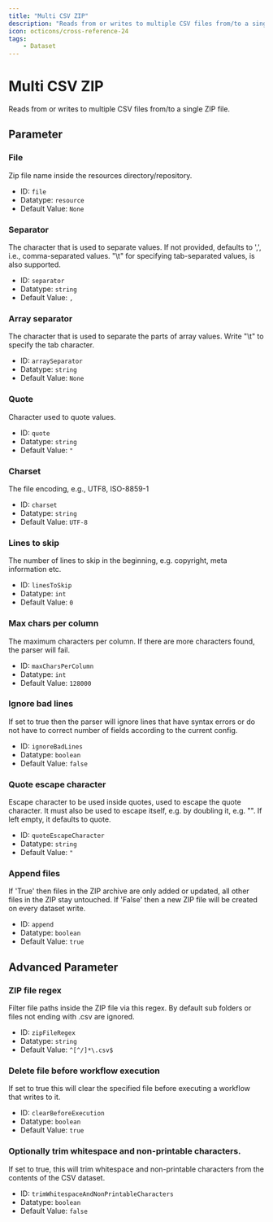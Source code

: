 ```yaml
---
title: "Multi CSV ZIP"
description: "Reads from or writes to multiple CSV files from/to a single ZIP file."
icon: octicons/cross-reference-24
tags: 
    - Dataset
---
```

# Multi CSV ZIP
<!-- This file was generated - DO NOT CHANGE IT MANUALLY -->



Reads from or writes to multiple CSV files from/to a single ZIP file.


## Parameter

### File

Zip file name inside the resources directory/repository.

- ID: `file`
- Datatype: `resource`
- Default Value: `None`



### Separator

The character that is used to separate values. If not provided, defaults to ',', i.e., comma-separated values. "\t" for specifying tab-separated values, is also supported.

- ID: `separator`
- Datatype: `string`
- Default Value: `,`



### Array separator

The character that is used to separate the parts of array values. Write "\t" to specify the tab character.

- ID: `arraySeparator`
- Datatype: `string`
- Default Value: `None`



### Quote

Character used to quote values.

- ID: `quote`
- Datatype: `string`
- Default Value: `"`



### Charset

The file encoding, e.g., UTF8, ISO-8859-1

- ID: `charset`
- Datatype: `string`
- Default Value: `UTF-8`



### Lines to skip

The number of lines to skip in the beginning, e.g. copyright, meta information etc.

- ID: `linesToSkip`
- Datatype: `int`
- Default Value: `0`



### Max chars per column

The maximum characters per column. If there are more characters found, the parser will fail.

- ID: `maxCharsPerColumn`
- Datatype: `int`
- Default Value: `128000`



### Ignore bad lines

If set to true then the parser will ignore lines that have syntax errors or do not have to correct number of fields according to the current config.

- ID: `ignoreBadLines`
- Datatype: `boolean`
- Default Value: `false`



### Quote escape character

Escape character to be used inside quotes, used to escape the quote character. It must also be used to escape itself, e.g. by doubling it, e.g. "". If left empty, it defaults to quote.

- ID: `quoteEscapeCharacter`
- Datatype: `string`
- Default Value: `"`



### Append files

If 'True' then files in the ZIP archive are only added or updated, all other files in the ZIP stay untouched. If 'False' then a new ZIP file will be created on every dataset write.

- ID: `append`
- Datatype: `boolean`
- Default Value: `true`





## Advanced Parameter

### ZIP file regex

Filter file paths inside the ZIP file via this regex. By default sub folders or files not ending with .csv are ignored.

- ID: `zipFileRegex`
- Datatype: `string`
- Default Value: `^[^/]*\.csv$`



### Delete file before workflow execution

If set to true this will clear the specified file before executing a workflow that writes to it.

- ID: `clearBeforeExecution`
- Datatype: `boolean`
- Default Value: `true`



### Optionally trim whitespace and non-printable characters.

If set to true, this will trim whitespace and non-printable characters from the contents of the CSV dataset.

- ID: `trimWhitespaceAndNonPrintableCharacters`
- Datatype: `boolean`
- Default Value: `false`



